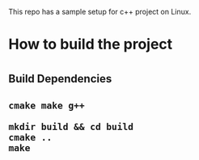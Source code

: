 This repo has a sample setup for c++ project on Linux.

<h1>How to build the project<h1>
<h2>Build Dependencies<h2>

`cmake make g++`

```
mkdir build && cd build
cmake ..
make
```